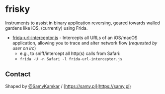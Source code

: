 # frisky

Instruments to assist in binary application reversing, geared towards walled gardens like iOS, (currently) using Frida.

- [frida-url-interceptor.js](frida-url-interceptor.js) - Intercepts all URLs of an iOS/macOS application, allowing you to trace and alter network flow (*requested by user on irc*)
  - e.g., to sniff/intercept all http(s) calls from Safari:
  - `frida -U -n Safari -l frida-url-interceptor.js`
 


## Contact

Shaped by [@SamyKamkar](https://twitter.com/samykamkar) / [https://samy.pl](https://samy.pl)
